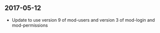 ## 2017-05-12
 * Update to use version 9 of mod-users and version 3 of mod-login and mod-permissions

